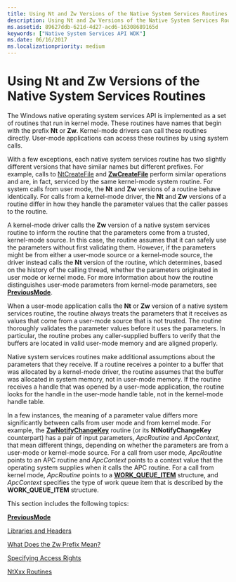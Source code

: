 ```yaml
---
title: Using Nt and Zw Versions of the Native System Services Routines
description: Using Nt and Zw Versions of the Native System Services Routines
ms.assetid: 89627ddb-621d-4d27-acd6-16308689165d
keywords: ["Native System Services API WDK"]
ms.date: 06/16/2017
ms.localizationpriority: medium
---
```


# Using Nt and Zw Versions of the Native System Services Routines


The Windows native operating system services API is implemented as a set of routines that run in kernel mode. These routines have names that begin with the prefix **Nt** or **Zw**. Kernel-mode drivers can call these routines directly. User-mode applications can access these routines by using system calls.

With a few exceptions, each native system services routine has two slightly different versions that have similar names but different prefixes. For example, calls to [NtCreateFile](https://go.microsoft.com/fwlink/p/?linkid=157250) and [**ZwCreateFile**](https://docs.microsoft.com/windows-hardware/drivers/ddi/ntifs/nf-ntifs-ntcreatefile) perform similar operations and are, in fact, serviced by the same kernel-mode system routine. For system calls from user mode, the **Nt** and **Zw** versions of a routine behave identically. For calls from a kernel-mode driver, the **Nt** and **Zw** versions of a routine differ in how they handle the parameter values that the caller passes to the routine.

A kernel-mode driver calls the **Zw** version of a native system services routine to inform the routine that the parameters come from a trusted, kernel-mode source. In this case, the routine assumes that it can safely use the parameters without first validating them. However, if the parameters might be from either a user-mode source or a kernel-mode source, the driver instead calls the **Nt** version of the routine, which determines, based on the history of the calling thread, whether the parameters originated in user mode or kernel mode. For more information about how the routine distinguishes user-mode parameters from kernel-mode parameters, see [**PreviousMode**](previousmode.md).

When a user-mode application calls the **Nt** or **Zw** version of a native system services routine, the routine always treats the parameters that it receives as values that come from a user-mode source that is not trusted. The routine thoroughly validates the parameter values before it uses the parameters. In particular, the routine probes any caller-supplied buffers to verify that the buffers are located in valid user-mode memory and are aligned properly.

Native system services routines make additional assumptions about the parameters that they receive. If a routine receives a pointer to a buffer that was allocated by a kernel-mode driver, the routine assumes that the buffer was allocated in system memory, not in user-mode memory. If the routine receives a handle that was opened by a user-mode application, the routine looks for the handle in the user-mode handle table, not in the kernel-mode handle table.

In a few instances, the meaning of a parameter value differs more significantly between calls from user mode and from kernel mode. For example, the [**ZwNotifyChangeKey**](https://msdn.microsoft.com/library/windows/hardware/ff566488) routine (or its **NtNotifyChangeKey** counterpart) has a pair of input parameters, *ApcRoutine* and *ApcContext*, that mean different things, depending on whether the parameters are from a user-mode or kernel-mode source. For a call from user mode, *ApcRoutine* points to an APC routine and *ApcContext* points to a context value that the operating system supplies when it calls the APC routine. For a call from kernel mode, *ApcRoutine* points to a [**WORK\_QUEUE\_ITEM**](https://docs.microsoft.com/windows-hardware/drivers/ddi/wdm/ns-wdm-_work_queue_item) structure, and *ApcContext* specifies the type of work queue item that is described by the **WORK\_QUEUE\_ITEM** structure.

This section includes the following topics:

[**PreviousMode**](previousmode.md)

[Libraries and Headers](libraries-and-headers.md)

[What Does the Zw Prefix Mean?](what-does-the-zw-prefix-mean-.md)

[Specifying Access Rights](access-mask.md)

[NtXxx Routines](ntxxx-routines.md)

 

 




